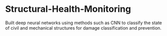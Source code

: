 # Structural-Health-Monitoring
Built deep neural networks using methods such as CNN to classify the state of civil and mechanical structures for damage classification and prevention.

